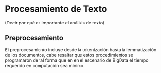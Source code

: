 # Procesamiento de Texto 

(Decir por qué es importante el análisis de texto)

## Preprocesamiento

El preprocesamiento incluye desde la tokenización hasta la lemmatización de los documentos, cabe resaltar que estos procedimientos se programaron de tal forma que en en el escenario de BigData el tiempo requerido en computación sea mínimo.
